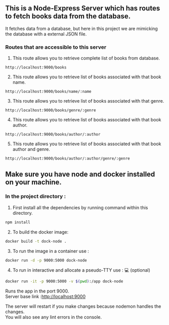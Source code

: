 ## This is a Node-Express Server which has routes to fetch books data from the database.

 It fetches data from a database, but here in this project we are mimicking the database with a external JSON file.

### Routes that are accessible to this server 

1. This route allows you to retrieve complete list of books from database.
```
http://localhost:9000/books
```
2. This route allows you to retrieve list of books associated with that book name.
```
http://localhost:9000/books/name/:name
```
3. This route allows you to retrieve list of books associated with that genre.
```
http://localhost:9000/books/genre/:genre
```
4. This route allows you to retrieve list of books associated with that book author.
```
http://localhost:9000/books/author/:author
```
5. This route allows you to retrieve list of books associated with that book author and genre.
```
http://localhost:9000/books/author/:author/genre/:genre
```

## Make sure you have node and docker installed on your machine.

### In the project directory : 

1) First install all the dependencies by running command within this directory.
 ```bash
 npm install
 ```

2) To build the docker image: 
```bash
docker build -t dock-node .
```

3) To run the image in a container use : 
```bash
docker run -d -p 9000:5000 dock-node
```

4) To run in interactive and allocate a pseudo-TTY use : 💻 (optional)
```bash
docker run -it -p 9000:5000 -v $(pwd):/app dock-node
```

Runs the app in the port 9000.<br />
Server base link :[http://localhost:9000](http://localhost:9000) 

The server will restart if you make changes because nodemon handles the changes.<br />
You will also see any lint errors in the console.